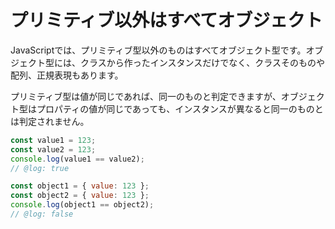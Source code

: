 # プリミティブ以外はすべてオブジェクト

JavaScriptでは、プリミティブ型以外のものはすべてオブジェクト型です。オブジェクト型には、クラスから作ったインスタンスだけでなく、クラスそのものや配列、正規表現もあります。

プリミティブ型は値が同じであれば、同一のものと判定できますが、オブジェクト型はプロパティの値が同じであっても、インスタンスが異なると同一のものとは判定されません。

```js twoslash
const value1 = 123;
const value2 = 123;
console.log(value1 == value2);
// @log: true

const object1 = { value: 123 };
const object2 = { value: 123 };
console.log(object1 == object2);
// @log: false
```
